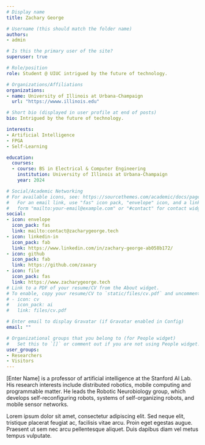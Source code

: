 ```yaml
---
# Display name
title: Zachary George

# Username (this should match the folder name)
authors:
- admin

# Is this the primary user of the site?
superuser: true

# Role/position
role: Student @ UIUC intrigued by the future of technology.

# Organizations/Affiliations
organizations:
- name: University of Illinois at Urbana-Champaign
  url: "https://wwww.illinois.edu"

# Short bio (displayed in user profile at end of posts)
bio: Intrigued by the future of technology.

interests:
- Artificial Intelligence
- FPGA
- Self-Learning

education:
  courses:
  - course: BS in Electrical & Computer Engineering
    institution: University of Illinois at Urbana-Champaign
    year: 2024

# Social/Academic Networking
# For available icons, see: https://sourcethemes.com/academic/docs/page-builder/#icons
#   For an email link, use "fas" icon pack, "envelope" icon, and a link in the
#   form "mailto:your-email@example.com" or "#contact" for contact widget.
social:
- icon: envelope
  icon_pack: fas
  link: mailto:contact@zacharygeorge.tech
- icon: linkedin-in
  icon_pack: fab
  link: https://www.linkedin.com/in/zachary-george-ab058b172/
- icon: github
  icon_pack: fab
  link: https://github.com/zaxary
- icon: file
  icon_pack: fas
  link: https://www.zacharygeorge.tech
# Link to a PDF of your resume/CV from the About widget.
# To enable, copy your resume/CV to `static/files/cv.pdf` and uncomment the lines below.
# - icon: cv
#   icon_pack: ai
#   link: files/cv.pdf

# Enter email to display Gravatar (if Gravatar enabled in Config)
email: ""

# Organizational groups that you belong to (for People widget)
#   Set this to `[]` or comment out if you are not using People widget.
user_groups:
- Researchers
- Visitors
---
```


[Enter Name] is a professor of artificial intelligence at the Stanford AI Lab. His research interests include distributed robotics, mobile computing and programmable matter. He leads the Robotic Neurobiology group, which develops self-reconfiguring robots, systems of self-organizing robots, and mobile sensor networks.

Lorem ipsum dolor sit amet, consectetur adipiscing elit. Sed neque elit, tristique placerat feugiat ac, facilisis vitae arcu. Proin eget egestas augue. Praesent ut sem nec arcu pellentesque aliquet. Duis dapibus diam vel metus tempus vulputate.

